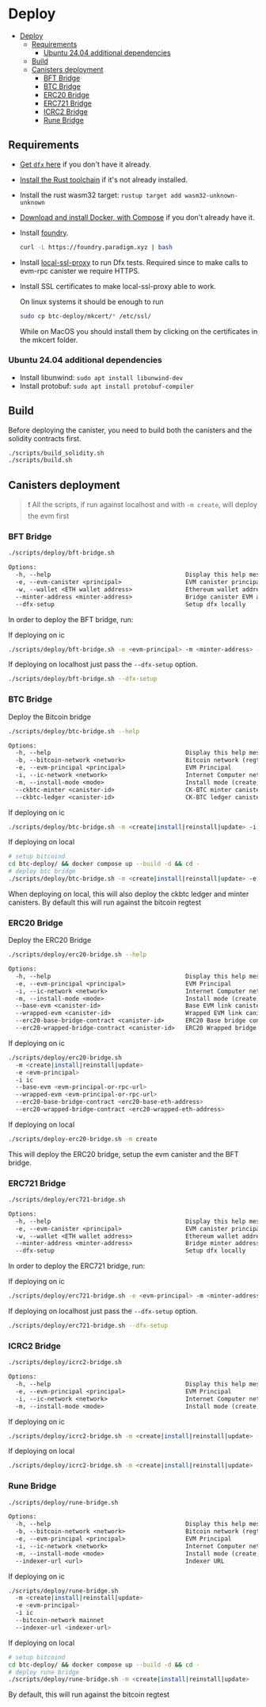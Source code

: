 # Deploy

- [Deploy](#deploy)
    - [Requirements](#requirements)
        - [Ubuntu 24.04 additional dependencies](#ubuntu-2404-additional-dependencies)
    - [Build](#build)
    - [Canisters deployment](#canisters-deployment)
        - [BFT Bridge](#bft-bridge)
        - [BTC Bridge](#btc-bridge)
        - [ERC20 Bridge](#erc20-bridge)
        - [ERC721 Bridge](#erc721-bridge)
        - [ICRC2 Bridge](#icrc2-bridge)
        - [Rune Bridge](#rune-bridge)

## Requirements

- [Get `dfx` here](https://internetcomputer.org/docs/current/developer-docs/getting-started/install/#installing-dfx) if
  you don't have it already.
- [Install the Rust toolchain](https://www.rust-lang.org/tools/install) if it's not already installed.
- Install the rust wasm32 target: `rustup target add wasm32-unknown-unknown`
- [Download and install Docker, with Compose](https://www.docker.com/products/docker-desktop/) if you don't already have
  it.
- Install [foundry](https://book.getfoundry.sh/getting-started/installation).

    ```sh
    curl -L https://foundry.paradigm.xyz | bash
    ```

- Install [local-ssl-proxy](https://github.com/cameronhunter/local-ssl-proxy) to run Dfx tests. Required since to make
  calls to evm-rpc canister we require HTTPS.
- Install SSL certificates to make local-ssl-proxy able to work.

  On linux systems it should be enough to run

    ```sh
    sudo cp btc-deploy/mkcert/* /etc/ssl/
    ```

  While on MacOS you should install them by clicking on the certificates in the mkcert folder.

### Ubuntu 24.04 additional dependencies

- Install libunwind: `sudo apt install libunwind-dev`
- Install protobuf: `sudo apt install protobuf-compiler`

## Build

Before deploying the canister, you need to build both the canisters and the solidity contracts first.

```sh
./scripts/build_solidity.sh
./scripts/build.sh
```

## Canisters deployment

> ❗ All the scripts, if run against localhost and with `-m create`, will deploy the evm first

### BFT Bridge

```sh
./scripts/deploy/bft-bridge.sh
```

```txt
Options:
  -h, --help                                      Display this help message
  -e, --evm-canister <principal>                  EVM canister principal
  -w, --wallet <ETH wallet address>               Ethereum wallet address for deploy
  --minter-address <minter-address>               Bridge canister EVM address
  --dfx-setup                                     Setup dfx locally
```

In order to deploy the BFT bridge, run:

If deploying on ic

```sh
./scripts/deploy/bft-bridge.sh -e <evm-principal> -m <minter-address> -w <wallet-address>
```

If deploying on localhost just pass the `--dfx-setup` option.

```sh
./scripts/deploy/bft-bridge.sh --dfx-setup
```

### BTC Bridge

Deploy the Bitcoin bridge

```sh
./scripts/deploy/btc-bridge.sh --help
```

```txt
Options:
  -h, --help                                      Display this help message
  -b, --bitcoin-network <network>                 Bitcoin network (regtest, testnet, mainnet) (default: regtest)
  -e, --evm-principal <principal>                 EVM Principal
  -i, --ic-network <network>                      Internet Computer network (local, ic) (default: local)
  -m, --install-mode <mode>                       Install mode (create, init, reinstall, upgrade)
  --ckbtc-minter <canister-id>                    CK-BTC minter canister ID
  --ckbtc-ledger <canister-id>                    CK-BTC ledger canister ID
```

If deploying on ic

```sh
./scripts/deploy/btc-bridge.sh -m <create|install|reinstall|update> -i ic -e <evm-principal> --bitcoin-network mainnet
```

If deploying on local

```sh
# setup bitcoind
cd btc-deploy/ && docker compose up --build -d && cd -
# deploy btc bridge
./scripts/deploy/btc-bridge.sh -m <create|install|reinstall|update> -e <evm-principal>
```

When deploying on local, this will also deploy the ckbtc ledger and minter canisters.
By default this will run against the bitcoin regtest

### ERC20 Bridge

Deploy the ERC20 Bridge

```sh
./scripts/deploy/erc20-bridge.sh --help
```

```txt
Options:
  -h, --help                                      Display this help message
  -e, --evm-principal <principal>                 EVM Principal
  -i, --ic-network <network>                      Internet Computer network (local, ic) (default: local)
  -m, --install-mode <mode>                       Install mode (create, init, reinstall, upgrade)
  --base-evm <canister-id>                        Base EVM link canister ID
  --wrapped-evm <canister-id>                     Wrapped EVM link canister ID
  --erc20-base-bridge-contract <canister-id>      ERC20 Base bridge contract canister ID
  --erc20-wrapped-bridge-contract <canister-id>   ERC20 Wrapped bridge contract canister ID
```

If deploying on ic

```sh
./scripts/deploy/erc20-bridge.sh
  -m <create|install|reinstall|update>
  -e <evm-principal>
  -i ic
  --base-evm <evm-principal-or-rpc-url>
  --wrapped-evm <evm-principal-or-rpc-url>
  --erc20-base-bridge-contract <erc20-base-eth-address>
  --erc20-wrapped-bridge-contract <erc20-wrapped-eth-address>
```

If deploying on local

```sh
./scripts/deploy-erc20-bridge.sh -m create
```

This will deploy the ERC20 bridge, setup the evm canister and the BFT bridge.

### ERC721 Bridge

```sh
./scripts/deploy/erc721-bridge.sh
```

```txt
Options:
  -h, --help                                      Display this help message
  -e, --evm-canister <principal>                  EVM canister principal
  -w, --wallet <ETH wallet address>               Ethereum wallet address for deploy
  --minter-address <minter-address>               Bridge minter address
  --dfx-setup                                     Setup dfx locally
```

In order to deploy the ERC721 bridge, run:

If deploying on ic

```sh
./scripts/deploy/erc721-bridge.sh -e <evm-principal> -m <minter-address> -w <wallet-address>
```

If deploying on localhost just pass the `--dfx-setup` option.

```sh
./scripts/deploy/erc721-bridge.sh --dfx-setup
```

### ICRC2 Bridge

```sh
./scripts/deploy/icrc2-bridge.sh
```

```txt
Options:
  -h, --help                                      Display this help message
  -e, --evm-principal <principal>                 EVM Principal
  -i, --ic-network <network>                      Internet Computer network (local, ic) (default: local)
  -m, --install-mode <mode>                       Install mode (create, init, reinstall, upgrade)
```

If deploying on ic

```sh
./scripts/deploy/icrc2-bridge.sh -m <create|install|reinstall|update> -e <evm-principal> -i ic
```

If deploying on local

```sh
./scripts/deploy/icrc2-bridge.sh -m <create|install|reinstall|update>
```

### Rune Bridge

```sh
./scripts/deploy/rune-bridge.sh
```

```txt
Options:
  -h, --help                                      Display this help message
  -b, --bitcoin-network <network>                 Bitcoin network (regtest, testnet, mainnet) (default: regtest)
  -e, --evm-principal <principal>                 EVM Principal
  -i, --ic-network <network>                      Internet Computer network (local, ic) (default: local)
  -m, --install-mode <mode>                       Install mode (create, init, reinstall, upgrade)
  --indexer-url <url>                             Indexer URL
```

If deploying on ic

```sh
./scripts/deploy/rune-bridge.sh
  -m <create|install|reinstall|update>
  -e <evm-principal> 
  -i ic 
  --bitcoin-network mainnet 
  --indexer-url <indexer-url>
```

If deploying on local

```sh
# setup bitcoind
cd btc-deploy/ && docker compose up --build -d && cd -
# deploy rune bridge
./scripts/deploy/rune-bridge.sh -m <create|install|reinstall|update>
```

By default, this will run against the bitcoin regtest
